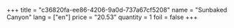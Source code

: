 +++
title = "c36820fa-ee86-4206-9a0d-737a67cf5208"
name = "Sunbaked Canyon"
lang = ["en"]
price = "20.53"
quantity = 1
foil = false
+++
